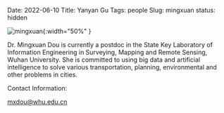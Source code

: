 Date: 2022-06-10
Title: Yanyan Gu
Tags: people
Slug: mingxuan
status: hidden



![mingxuan]({static}/images/mingxuan.jpeg){:width="50%" }


Dr. Mingxuan Dou is currently a postdoc in the State Key Laboratory of Information Engineering in Surveying, Mapping and Remote Sensing, Wuhan University. She is committed to using big data and artificial intelligence to solve various transportation, planning, environmental and other problems in cities.


Contact Information: 

mxdou@whu.edu.cn 
